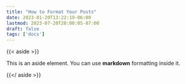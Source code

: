 ```yaml
---
title: "How to Format Your Posts"
date: 2023-01-20T13:22:19-06:00
lastmod: 2023-07-20T20:00:05-07:00
draft: false
tags: ['docs']
---
```


{{< aside >}}

This is an aside element.
You can use **markdown** formatting inside it.

{{</ aside >}}
